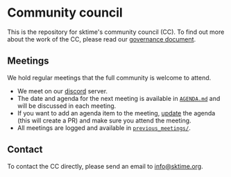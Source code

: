 # Community council 
This is the repository for sktime's community council (CC). To find out more about the work of the CC, please read our [governance document](https://sktime.org/governance.html).

## Meetings
We hold regular meetings that the full community is welcome to attend. 

* We meet on our [discord](https://discord.com/invite/gqSab2K) server. 
* The date and agenda for the next meeting is available in [`AGENDA.md`](https://github.com/sktime/community-council/blob/master/AGENDA.md) and will be discussed in each meeting.
* If you want to add an agenda item to the meeting, [update](https://github.com/sktime/community-council/edit/master/AGENDA.md) the agenda (this will create a PR) and make sure you attend the meeting.
* All meetings are logged and available in [`previous_meetings/`](https://github.com/sktime/community-council/tree/master/previous_meetings).

## Contact
To contact the CC directly, please send an email to info@sktime.org.
